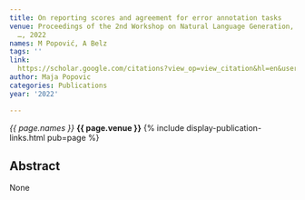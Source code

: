 ```yaml
---
title: On reporting scores and agreement for error annotation tasks
venue: Proceedings of the 2nd Workshop on Natural Language Generation, Evaluation
  …, 2022
names: M Popović, A Belz
tags: ''
link: 
  https://scholar.google.com/citations?view_op=view_citation&hl=en&user=KdAV2Y0AAAAJ&pagesize=4&sortby=pubdate&citation_for_view=KdAV2Y0AAAAJ:uLbwQdceFCQC
author: Maja Popovic
categories: Publications
year: '2022'

---
```


*{{ page.names }}*
**{{ page.venue }}**
{% include display-publication-links.html pub=page %}
## Abstract

None